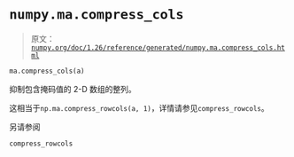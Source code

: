 # `numpy.ma.compress_cols`

> 原文：[`numpy.org/doc/1.26/reference/generated/numpy.ma.compress_cols.html`](https://numpy.org/doc/1.26/reference/generated/numpy.ma.compress_cols.html)

```py
ma.compress_cols(a)
```

抑制包含掩码值的 2-D 数组的整列。

这相当于`np.ma.compress_rowcols(a, 1)`，详情请参见`compress_rowcols`。

另请参阅

`compress_rowcols`
